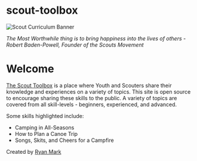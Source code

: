 # scout-toolbox

![Scout Curriculum Banner](https://raw.githubusercontent.com/rymarktron/scout-toolbox-curriculum/main/assets/Scout-Landscape.png)

*The Most Worthwhile thing is to bring happiness into the lives of others - Robert Baden-Powell, Founder of the Scouts Movement*

# Welcome
[The Scout Toolbox](https://www.thescouttoolbox.com) 
 is a place where Youth and Scouters share their knowledge and experiences on a variety of topics. This site is open source to encourage sharing these skills to the public. A variety of topics are
covered from all skill-levels - beginners, experienced, and advanced.

Some skills highlighted include:
* Camping in All-Seasons
* How to Plan a Canoe Trip
* Songs, Skits, and Cheers for a Campfire

Created by [Ryan Mark](https://github.com/rymarktron)
